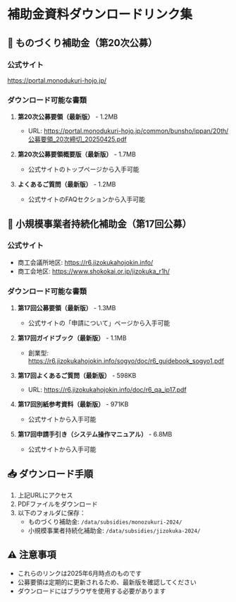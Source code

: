 # 補助金資料ダウンロードリンク集

## 🔧 ものづくり補助金（第20次公募）

### 公式サイト
https://portal.monodukuri-hojo.jp/

### ダウンロード可能な書類
1. **第20次公募要領（最新版）** - 1.2MB
   - URL: https://portal.monodukuri-hojo.jp/common/bunsho/ippan/20th/公募要領_20次締切_20250425.pdf

2. **第20次公募要領概要版（最新版）** - 1.7MB
   - 公式サイトのトップページから入手可能

3. **よくあるご質問（最新版）** - 1.2MB
   - 公式サイトのFAQセクションから入手可能

## 🏪 小規模事業者持続化補助金（第17回公募）

### 公式サイト
- 商工会議所地区: https://r6.jizokukahojokin.info/
- 商工会地区: https://www.shokokai.or.jp/jizokuka_r1h/

### ダウンロード可能な書類
1. **第17回公募要領（最新版）** - 1.3MB
   - 公式サイトの「申請について」ページから入手可能

2. **第17回ガイドブック（最新版）** - 1.1MB
   - 創業型: https://r6.jizokukahojokin.info/sogyo/doc/r6_guidebook_sogyo1.pdf

3. **第17回よくあるご質問（最新版）** - 598KB
   - URL: https://r6.jizokukahojokin.info/doc/r6_qa_ip17.pdf

4. **第17回別紙参考資料（最新版）** - 971KB
   - 公式サイトから入手可能

5. **第17回申請手引き（システム操作マニュアル）** - 6.8MB
   - 公式サイトから入手可能

## 📥 ダウンロード手順

1. 上記URLにアクセス
2. PDFファイルをダウンロード
3. 以下のフォルダに保存：
   - ものづくり補助金: `/data/subsidies/monozukuri-2024/`
   - 小規模事業者持続化補助金: `/data/subsidies/jizokuka-2024/`

## ⚠️ 注意事項

- これらのリンクは2025年6月時点のものです
- 公募要領は定期的に更新されるため、最新版を確認してください
- ダウンロードにはブラウザを使用する必要があります